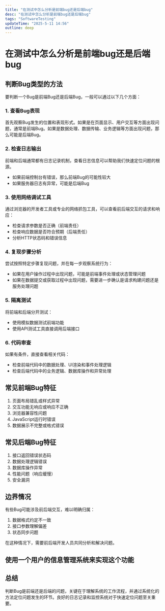 ```yaml
---
title: "在测试中怎么分析是前端bug还是后端bug"
desc: "在测试中怎么分析是前端bug还是后端bug"
tags: "SoftwareTesting"
updateTime: "2025-5-11 14:56"
outline: deep
---
```

          
# 在测试中怎么分析是前端bug还是后端bug


## 判断Bug类型的方法

要判断一个Bug是前端Bug还是后端Bug，一般可以通过以下几个方面：

### 1. 查看Bug表现

首先观察Bug发生的位置和表现形式。如果是在页面显示、用户交互等方面出现问题，通常是前端Bug。如果是数据处理、数据传输、业务逻辑等方面出现问题，那么可能是后端Bug。

### 2. 检查日志输出

前端和后端通常都有日志记录机制，查看日志信息可以帮助我们快速定位问题的根源。

- 如果前端控制台有错误，那么前端Bug的可能性较大
- 如果服务器日志有异常，可能是后端Bug

### 3. 使用网络调试工具

通过浏览器的开发者工具或专业的网络抓包工具，可以查看前后端交互的请求和响应：

- 检查请求参数是否正确（前端责任）
- 检查响应数据是否符合预期（后端责任）
- 分析HTTP状态码和错误信息

### 4. 复现步骤分析

尝试按照特定步骤复现问题，并在每一步观察系统行为：

- 如果在用户操作过程中出现问题，可能是前端事件处理或状态管理问题
- 如果在数据提交或获取过程中出现问题，需要进一步确认是请求构建问题还是服务处理问题

### 5. 隔离测试

将前端和后端分开测试：

- 使用模拟数据测试前端功能
- 使用API测试工具直接调用后端接口

### 6. 代码审查

如果有条件，直接查看相关代码：

- 检查前端代码中的数据处理、UI渲染和事件处理逻辑
- 检查后端代码中的业务逻辑、数据库操作和异常处理

## 常见前端Bug特征

1. 页面布局错乱或样式异常
2. 交互功能无响应或响应不正确
3. 浏览器兼容性问题
4. JavaScript运行时错误
5. 数据展示不完整或格式错误

## 常见后端Bug特征

1. 接口返回错误状态码
2. 数据处理逻辑错误
3. 数据库操作异常
4. 性能问题（响应缓慢）
5. 安全漏洞

## 边界情况

有些Bug可能涉及前后端交互，难以明确归属：

1. 数据格式约定不一致
2. 接口参数理解偏差
3. 状态同步问题

在这种情况下，需要前后端开发人员共同分析和解决问题。

## 使用一个用户的信息管理系统来实现这个功能


## 总结

判断Bug是前端还是后端的问题，关键在于理解系统的工作流程，并通过系统化的方法定位问题发生的环节。良好的日志记录和监控系统对于快速定位问题至关重要。